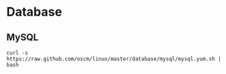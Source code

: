 Database
========

MySQL
-----
    curl -s https://raw.github.com/oscm/linux/master/database/mysql/mysql.yum.sh | bash
